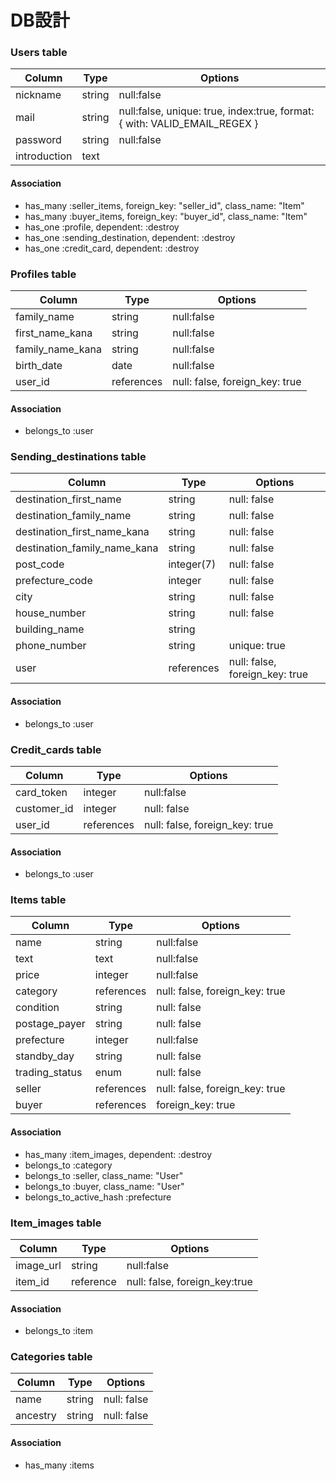 # DB設計


### Users table
|Column|Type|Options|
|------|----|-------|
|nickname|string|null:false|
|mail|string|null:false, unique: true, index:true,  format: { with: VALID_EMAIL_REGEX }|
|password|string|null:false|
|introduction|text|
#### Association	
- has_many :seller_items, foreign_key: "seller_id", class_name: "Item"
- has_many :buyer_items, foreign_key: "buyer_id", class_name: "Item"
- has_one :profile, dependent: :destroy
- has_one :sending_destination, dependent: :destroy
- has_one :credit_card, dependent: :destroy

### Profiles table
|Column|Type|Options|
|------|----|-------|
|family_name|string|null:false|
|first_name_kana|string|null:false|
|family_name_kana|string|null:false|
|birth_date|date|null:false|
|user_id|references|null: false, foreign_key: true|
#### Association
- belongs_to :user

### Sending_destinations table
|Column|Type|Options|
|------|----|-------|
|destination_first_name|string|null: false|
|destination_family_name|string|null: false|
|destination_first_name_kana|string|null: false|
|destination_family_name_kana|string|null: false|
|post_code|integer(7)|null: false|
|prefecture_code|integer|null: false|
|city|string|null: false|
|house_number|string|null: false|
|building_name|string||
|phone_number|string|unique: true|
|user|references|null: false, foreign_key: true|
#### Association
- belongs_to :user

### Credit_cards table
|Column|Type|Options|
|------|----|-------|
|card_token|integer|null:false|
|customer_id|integer|null: false|
|user_id|references|null: false, foreign_key: true|
#### Association
- belongs_to :user

### Items table
|Column|Type|Options|
|------|----|-------|
|name|string|null:false|
|text|text|null:false|
|price|integer|null:false|
|category|references|null: false, foreign_key: true|
|condition|string|null: false|
|postage_payer|string|null: false|
|prefecture|integer|null:false|
|standby_day|string|null: false|
|trading_status|enum|null: false|
|seller|references|null: false, foreign_key: true|
|buyer|references|foreign_key: true|
#### Association
- has_many :item_images, dependent: :destroy
- belongs_to :category
- belongs_to :seller, class_name: "User"
- belongs_to :buyer, class_name: "User"
- belongs_to_active_hash :prefecture

### Item_images table
|Column|Type|Options|
|------|----|-------|
|image_url|string|null:false|
|item_id|reference|null: false, foreign_key:true|
#### Association
- belongs_to :item

### Categories table
|Column|Type|Options|
|------|----|-------|
|name|string|null: false|
|ancestry|string|null: false|
#### Association
- has_many :items

